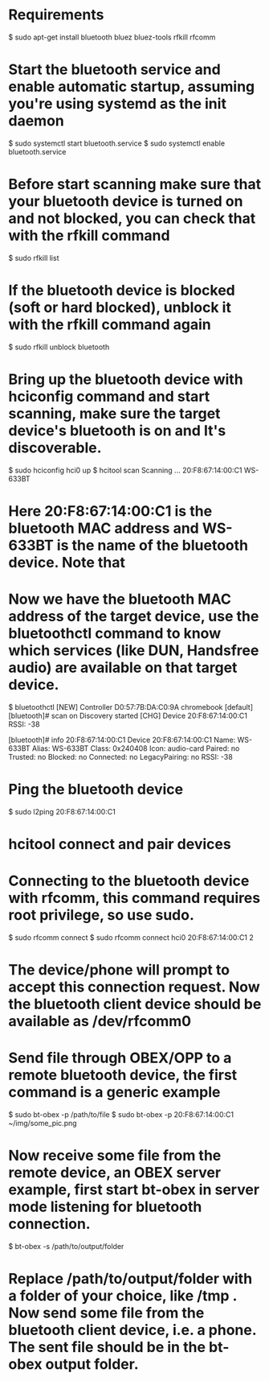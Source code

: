 # Requirements
$ sudo apt-get install bluetooth bluez bluez-tools rfkill rfcomm

# Start the bluetooth service and enable automatic startup, assuming you're using systemd as the init daemon
$ sudo systemctl start bluetooth.service
$ sudo systemctl enable bluetooth.service

# Before start scanning make sure that your bluetooth device is turned on and not blocked, you can check that with the rfkill command
$ sudo rfkill list

# If the bluetooth device is blocked (soft or hard blocked), unblock it with the rfkill command again
$ sudo rfkill unblock bluetooth

# Bring up the bluetooth device with hciconfig command and start scanning, make sure the target device's bluetooth is on and It's discoverable.
$ sudo hciconfig hci0 up
$ hcitool scan
Scanning ...
	20:F8:67:14:00:C1	WS-633BT
# Here 20:F8:67:14:00:C1 is the bluetooth MAC address and WS-633BT is the name of the bluetooth device. Note that 

# Now we have the bluetooth MAC address of the target device, use the bluetoothctl command to know which services (like DUN, Handsfree audio) are available on that target device.
$ bluetoothctl
[NEW] Controller D0:57:7B:DA:C0:9A chromebook [default]
[bluetooth]# scan on
Discovery started
[CHG] Device 20:F8:67:14:00:C1 RSSI: -38

[bluetooth]# info 20:F8:67:14:00:C1
Device 20:F8:67:14:00:C1
	Name: WS-633BT
	Alias: WS-633BT
	Class: 0x240408
	Icon: audio-card
	Paired: no
	Trusted: no
	Blocked: no
	Connected: no
	LegacyPairing: no
	RSSI: -38

# Ping the bluetooth device
$ sudo l2ping 20:F8:67:14:00:C1

# hcitool connect and pair devices
# Connecting to the bluetooth device with rfcomm, this command requires root privilege, so use sudo.
$ sudo rfcomm connect <bluetooth host device> <Target bluetooth device MAC> <channel>
$ sudo rfcomm connect hci0 20:F8:67:14:00:C1 2

# The device/phone will prompt to accept this connection request. Now the bluetooth client device should be available as /dev/rfcomm0

# Send file through OBEX/OPP to a remote bluetooth device, the first command is a generic example
$ sudo bt-obex -p <Bluetooth remote device mac address> /path/to/file
$ sudo bt-obex -p 20:F8:67:14:00:C1 ~/img/some_pic.png

# Now receive some file from the remote device, an OBEX server example, first start bt-obex in server mode listening for bluetooth connection.
$ bt-obex -s /path/to/output/folder

# Replace /path/to/output/folder with a folder of your choice, like /tmp . Now send some file from the bluetooth client device, i.e. a phone. The sent file should be in the bt-obex output folder.
